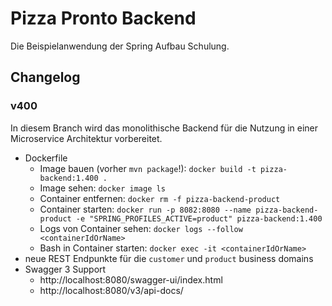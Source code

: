 # Pizza Pronto Backend

Die Beispielanwendung der Spring Aufbau Schulung.

## Changelog

### v400

In diesem Branch wird das monolithische Backend für die Nutzung in einer Microservice Architektur vorbereitet.

* Dockerfile
  * Image bauen (vorher `mvn package`!): `docker build -t pizza-backend:1.400 .`
  * Image sehen: `docker image ls`
  * Container entfernen: `docker rm -f pizza-backend-product`
  * Container starten: `docker run -p 8082:8080 --name pizza-backend-product -e "SPRING_PROFILES_ACTIVE=product" pizza-backend:1.400`
  * Logs von Container sehen: `docker logs --follow <containerIdOrName>`
  * Bash in Container starten: `docker exec -it <containerIdOrName>`
* neue REST Endpunkte für die `customer` und `product` business domains
* Swagger 3 Support
  * http://localhost:8080/swagger-ui/index.html
  * http://localhost:8080/v3/api-docs/

